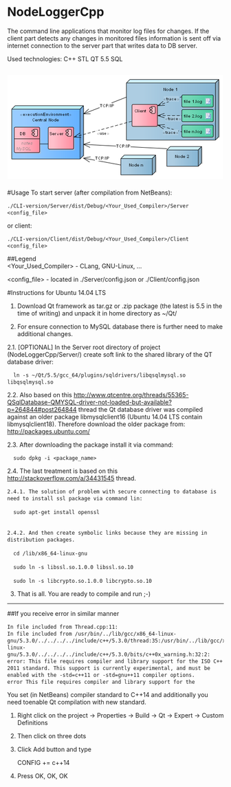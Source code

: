 # NodeLoggerCpp
The command line applications that monitor log files for changes. If the client part detects any changes in monitored files information is sent off via internet connection to the server part that writes data to DB server.

Used technologies: C++ STL QT 5.5 SQL

![alt tag](https://raw.githubusercontent.com/efDidymos/NodeLoggerCpp/master/Deployment%20Model.png)
---

#Usage
  To start server (after compilation from NetBeans):

    ./CLI-version/Server/dist/Debug/<Your_Used_Compiler>/Server <config_file>
    
  or client:
    
    ./CLI-version/Client/dist/Debug/<Your_Used_Compiler>/Client <config_file>
    
##Legend  
  \<Your_Used_Compiler>  - CLang, GNU-Linux, ...
  
  \<config_file> - located in ./Server/config.json or ./Client/config.json


#Instructions for Ubuntu 14.04 LTS 

1. Download Qt framework as tar.gz or .zip package (the latest is 5.5 in the time of writing) and unpack it in home directory as ~/Qt/

2. For ensure connection to MySQL database there is further need to make additional changes.

  2.1. [OPTIONAL] In the Server root directory of project (NodeLoggerCpp/Server/) create soft link to the shared library of the QT database driver:
  
      ln -s ~/Qt/5.5/gcc_64/plugins/sqldrivers/libqsqlmysql.so libqsqlmysql.so

  2.2. Also based on this http://www.qtcentre.org/threads/55365-QSqlDatabase-QMYSQL-driver-not-loaded-but-available?p=264844#post264844 thread the Qt database driver was compiled against an older package libmysqlclient16 (Ubuntu 14.04 LTS contain libmysqlclient18). Therefore download the older package from:
      http://packages.ubuntu.com/

  2.3. After downloading the package install it via command:
      
      sudo dpkg -i <package_name>

  2.4. The last treatment is based on this http://stackoverflow.com/a/34431545 thread.
  
    2.4.1. The solution of problem with secure connecting to database is need to install ssl package via command lin:
      
      sudo apt-get install openssl


    2.4.2. And then create symbolic links because they are missing in distribution packages.
    
      cd /lib/x86_64-linux-gnu
      
      sudo ln -s libssl.so.1.0.0 libssl.so.10
      
      sudo ln -s libcrypto.so.1.0.0 libcrypto.so.10

3. That is all. You are ready to compile and run ;-)

---

##If you receive error in similar manner

    In file included from Thread.cpp:11:
    In file included from /usr/bin/../lib/gcc/x86_64-linux-gnu/5.3.0/../../../../include/c++/5.3.0/thread:35:/usr/bin/../lib/gcc/x86_64-linux-gnu/5.3.0/../../../../include/c++/5.3.0/bits/c++0x_warning.h:32:2: error: This file requires compiler and library support for the ISO C++ 2011 standard. This support is currently experimental, and must be enabled with the -std=c++11 or -std=gnu++11 compiler options.
    error This file requires compiler and library support for the 

You set (in NetBeans) compiler standard to C++14 and additionally you need toenable Qt compilation with new standard.

1. Right click on the project -> Properties -> Build -> Qt -> Expert -> Custom Definitions
2. Then click on three dots
3. Click Add button and type 

    CONFIG += c++14
4. Press OK, OK, OK

